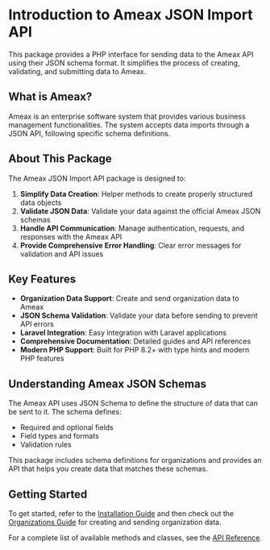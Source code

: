 # Introduction to Ameax JSON Import API

This package provides a PHP interface for sending data to the Ameax API using their JSON schema format. It simplifies the process of creating, validating, and submitting data to Ameax.

## What is Ameax?

Ameax is an enterprise software system that provides various business management functionalities. The system accepts data imports through a JSON API, following specific schema definitions.

## About This Package

The Ameax JSON Import API package is designed to:

1. **Simplify Data Creation**: Helper methods to create properly structured data objects
2. **Validate JSON Data**: Validate your data against the official Ameax JSON schemas
3. **Handle API Communication**: Manage authentication, requests, and responses with the Ameax API
4. **Provide Comprehensive Error Handling**: Clear error messages for validation and API issues

## Key Features

- **Organization Data Support**: Create and send organization data to Ameax
- **JSON Schema Validation**: Validate your data before sending to prevent API errors
- **Laravel Integration**: Easy integration with Laravel applications
- **Comprehensive Documentation**: Detailed guides and API references
- **Modern PHP Support**: Built for PHP 8.2+ with type hints and modern PHP features

## Understanding Ameax JSON Schemas

The Ameax API uses JSON Schema to define the structure of data that can be sent to it. The schema defines:

- Required and optional fields
- Field types and formats
- Validation rules

This package includes schema definitions for organizations and provides an API that helps you create data that matches these schemas.

## Getting Started

To get started, refer to the [Installation Guide](installation.md) and then check out the [Organizations Guide](organizations.md) for creating and sending organization data.

For a complete list of available methods and classes, see the [API Reference](api-reference.md).